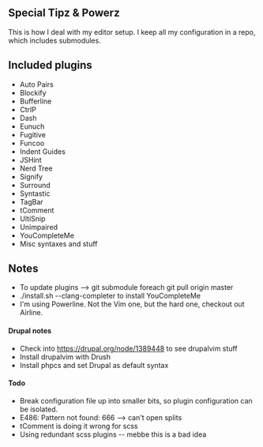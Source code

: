 ## Special Tipz & Powerz
This is how I deal with my editor setup. I keep all my configuration in 
a repo, which includes submodules.

## Included plugins
* Auto Pairs
* Blockify
* Bufferline
* CtrlP
* Dash
* Eunuch
* Fugitive
* Funcoo
* Indent Guides
* JSHint
* Nerd Tree
* Signify
* Surround
* Syntastic
* TagBar
* tComment
* UltiSnip
* Unimpaired
* YouCompleteMe
* Misc syntaxes and stuff

## Notes
* To update plugins --> git submodule foreach git pull origin master
* ./install.sh --clang-completer to install YouCompleteMe
* I'm using Powerline. Not the Vim one, but the hard one, checkout out 
  Airline.

#### Drupal notes
* Check into https://drupal.org/node/1389448 to see drupalvim stuff
* Install drupalvim with Drush
* Install phpcs and set Drupal as default syntax

#### Todo
* Break configuration file up into smaller bits, so plugin configuration can 
  be isolated.
* E486: Pattern not found: 666 --> can't open splits
* tComment is doing it wrong for scss
* Using redundant scss plugins -- mebbe this is a bad idea

